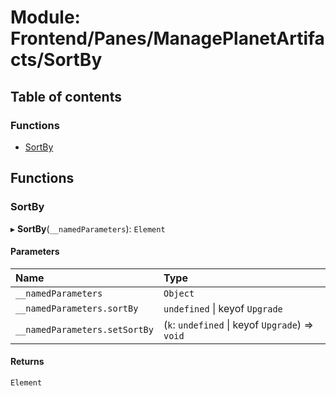 # Module: Frontend/Panes/ManagePlanetArtifacts/SortBy

## Table of contents

### Functions

- [SortBy](Frontend_Panes_ManagePlanetArtifacts_SortBy.md#sortby)

## Functions

### SortBy

▸ **SortBy**(`__namedParameters`): `Element`

#### Parameters

| Name                          | Type                                            |
| :---------------------------- | :---------------------------------------------- |
| `__namedParameters`           | `Object`                                        |
| `__namedParameters.sortBy`    | `undefined` \| keyof `Upgrade`                  |
| `__namedParameters.setSortBy` | (`k`: `undefined` \| keyof `Upgrade`) => `void` |

#### Returns

`Element`

